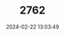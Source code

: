 ---
title: "2762"
category: "Berardius arnuxii"
draft: false
date: 2024-02-22 13:03:49
languages:
  English: ["Four-toothed Whale", "Southern Four-toothed Whale", "Southern Giant Bottlenosed Whale", "Arnoux's Beaked Whale"]
  Spanish; Castilian: ["Ballena De Pico De Arnoux", "Ballenato De Arnoux"]
  French: ["Bérardien D'Arnoux"]
  German: ["Südlicher Vierzahnwal"]
---